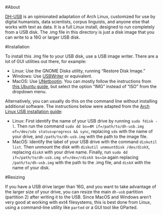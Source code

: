 #About

[DH-USB](https://github.com/JonathanReeve/dh-usb) is an opinionated adaptation of Arch Linux, customized for use by digital humanists, data scientists, corpus linguists, and anyone else that works with text as data. It is a full Linux install, designed to run completely from a USB disk. The .img file in this directory is just a disk image that you can write to a 16G or larger USB disk. 

#Installation

To install this .img file to your USB disk, use a USB image writer. There are a lot of GUI utilities out there, for example: 

 - Linux: Use the GNOME Disks utility, running “Restore Disk Image.” 
 - Windows: Use [USBWriter](https://sourceforge.net/p/usbwriter/wiki/Documentation/) or equivalent. 
 - MacOS: Use [UNetbootin](https://unetbootin.github.io/). You can mostly follow the instructions from [this Ubuntu guide](https://www.ubuntu.com/download/desktop/create-a-usb-stick-on-macos), but select the option “IMG” instead of “ISO” from the dropdown menu. 
 
Alternatively, you can usually do this on the command line without installing additional software. The instructions below were adapted from the [Arch Linux USB installation guide](https://wiki.archlinux.org/index.php/USB_flash_installation_media):

 - Linux: First identify the name of your USB drive by running `sudo fdisk -l`. Then run the command `sudo dd bs=4M if=/path/to/dh-usb.img of=/dev/sdx status=progress && sync`, replacing `sdx` with the name of your drive, and `/path/to/dh-usb.img` with the path to the image file. 
 - MacOS: Identify the label of your USB drive with the command `diskutil list`. Then unmount the disk with `diskutil unmountDisk /dev/diskX`, replacing `diskX` with your drive name. Finally, run `sudo dd if=/path/to/dh-usb.img of=/dev/rdiskX bs=1m` again replacing `/path/to/dh-usb.img` with the path to the .img file, and `diskX` with the name of your disk.  

#Resizing

If you have a USB drive larger than 16G, and you want to take advantage of the larger size of your drive, you can resize the main `dh-usb` partition (partition 2) after writing it to the USB. Since MacOS and Windows aren’t very good at working with ext4 filesystems, this is best done from Linux, using a command-line utility like `parted` or a GUI tool like GParted.  
